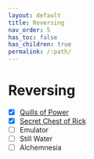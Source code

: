 ```yaml
---
layout: default
title: Reversing
nav_order: 5
has_toc: false
has_children: true
permalink: /:path/
---
```

# Reversing
- [x] [Quills of Power](Quills%20of%20Power/)
- [x] [Secret Chest of Rick](Secret%20Chest%20of%20Rick/)
- [ ] Emulator
- [ ] Still Water
- [ ] Alchemnesia
